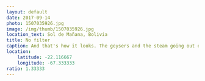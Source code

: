 ```yaml
---
layout: default
date: 2017-09-14
photo: 1507035926.jpg
image: /img/thumb/1507035926.jpg
location_text: Sol de Mañana, Bolivia
title: No filter
caption: And that's how it looks. The geysers and the steam going out of the ground. All this sulfur frozen over night due to the extremely low temperature.
location:
    latitude: -22.116667
    longitude: -67.333333
ratio: 1.33333
---
```

